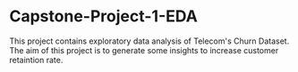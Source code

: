 # Capstone-Project-1-EDA
This project contains exploratory data analysis of Telecom's Churn Dataset. The aim of this project is to generate some insights to increase customer retaintion rate.
